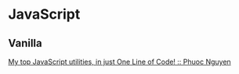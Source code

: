 # JavaScript

## Vanilla
[My top JavaScript utilities, in just One Line of Code! :: Phuoc Nguyen](https://phuoc.ng/collection/1-loc/)
